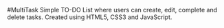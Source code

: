 #MultiTask
Simple TO-DO List where users can create, edit, complete and delete tasks.
Created using HTML5, CSS3 and JavaScript.
